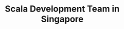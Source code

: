 ---
title: Scala Development Team in Singapore
permalink: /landings/locations/singapore/developer/scala
technology: Scala
location: Singapore
---